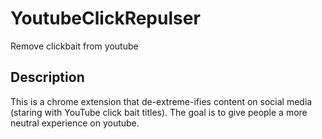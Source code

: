 # YoutubeClickRepulser
Remove clickbait from youtube

## Description

This is a chrome extension that de-extreme-ifies content on social media (staring with YouTube click bait titles). The goal is to give people a more neutral experience on youtube.


